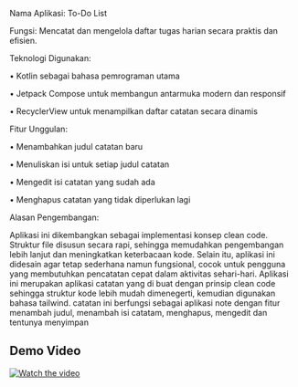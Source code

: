 Nama Aplikasi: To-Do List

Fungsi: Mencatat dan mengelola daftar tugas harian secara praktis dan efisien.

Teknologi Digunakan:

•	Kotlin sebagai bahasa pemrograman utama

•	Jetpack Compose untuk membangun antarmuka modern dan responsif

•	RecyclerView untuk menampilkan daftar catatan secara dinamis

Fitur Unggulan:

•	Menambahkan judul catatan baru

•	Menuliskan isi untuk setiap judul catatan

•	Mengedit isi catatan yang sudah ada

•	Menghapus catatan yang tidak diperlukan lagi

Alasan Pengembangan:

Aplikasi ini dikembangkan sebagai implementasi konsep clean code. Struktur file disusun secara rapi, sehingga memudahkan pengembangan lebih lanjut dan meningkatkan keterbacaan kode. Selain itu, aplikasi ini didesain agar tetap sederhana namun fungsional, cocok untuk pengguna yang membutuhkan pencatatan cepat dalam aktivitas sehari-hari. Aplikasi ini merupakan aplikasi catatan yang di buat dengan prinsip clean code sehingga struktur kode lebih mudah dimenegerti, kemudian digunakan bahasa tailwind.
catatan ini berfungsi sebagai aplikasi note dengan fitur menambah judul, menambah isi catatam, menghapus, mengedit dan tentunya menyimpan



## Demo Video

[![Watch the video](https://img.shields.io/badge/Watch-Video-green?style=for-the-badge&logo=google-drive)](https://drive.google.com/file/d/1MB_FbFT17NSfAJQbRwBgtjUq2eX7TKAl/view?usp=sharing)
